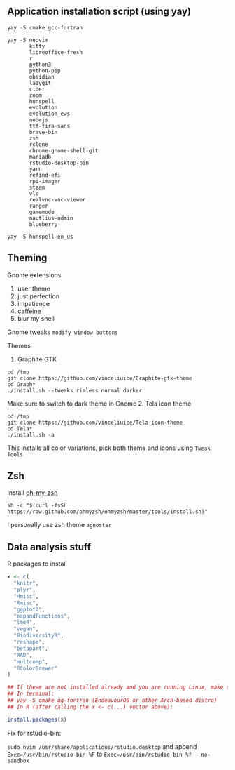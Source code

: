## Application installation script (using yay)
```
yay -S cmake gcc-fortran

yay -S neovim  
       kitty  
       libreoffice-fresh 
       r 
       python3 
       python-pip 
       obsidian  
       lazygit  
       cider  
       zoom 
       hunspell  
       evolution 
       evolution-ews 
       nodejs 
       ttf-fira-sans 
       brave-bin 
       zsh 
       rclone 
       chrome-gnome-shell-git 
       mariadb 
       rstudio-desktop-bin 
       yarn 
       refind-efi 
       rpi-imager 
       steam 
       vlc 
       realvnc-vnc-viewer 
       ranger 
       gamemode 
       nautlius-admin 
       blueberry

yay -S hunspell-en_us
```

## Theming 

Gnome extensions
  1. user theme
  2. just perfection
  3. impatience
  4. caffeine
  5. blur my shell

Gnome tweaks `modify window buttons`

Themes
1. Graphite GTK

```
cd /tmp
git clone https://github.com/vinceliuice/Graphite-gtk-theme
cd Graph*
./install.sh --tweaks rimless normal darker
```
Make sure to switch to dark theme in Gnome
2. Tela icon theme
```
cd /tmp
git clone https://github.com/vinceliuice/Tela-icon-theme
cd Tela*
./install.sh -a
```
This installs all color variations, pick both theme and icons using `Tweak Tools`

## Zsh

Install [oh-my-zsh](https://ohmyz.sh/)

```
sh -c "$(curl -fsSL https://raw.github.com/ohmyzsh/ohmyzsh/master/tools/install.sh)"

```

I personally use zsh theme `agnoster`

## Data analysis stuff

R packages to install

```r
x <- c(
  "knitr",
  "plyr",
  "Hmisc",
  "Rmisc",
  "ggplot2",
  "expandFunctions",
  "lme4",
  "vegan",
  "BiodiversityR",
  "reshape",
  "betapart",
  "RAD",
  "multcomp",
  "RColorBrewer"
)

## If these are not installed already and you are running Linux, make sure to install the following:
## In terminal: 
## yay -S cmake gg-fortran (EndeavourOS or other Arch-based distro)
## In R (after calling the x <- c(...) vector above):

install.packages(x) 
```
Fix for rstudio-bin:

`sudo nvim /usr/share/applications/rstudio.desktop` and append
`Exec=/usr/bin/rstudio-bin %F` to `Exec=/usr/bin/rstudio-bin %f --no-sandbox`
